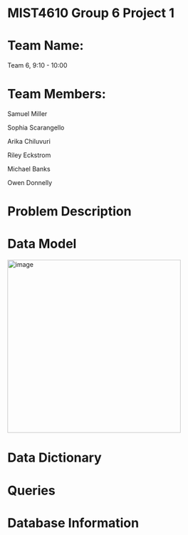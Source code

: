 # MIST4610 Group 6 Project 1

# Team Name:
Team 6, 9:10 - 10:00

# Team Members:
Samuel Miller

Sophia Scarangello

Arika Chiluvuri

Riley Eckstrom

Michael Banks

Owen Donnelly

# Problem Description

# Data Model
<img width="389" alt="image" src="https://github.com/SamuelMiller2/MIST4610GroupProject1/assets/150087690/7879ce07-58e2-444a-93f6-4fa0908e71eb">

# Data Dictionary

# Queries

# Database Information
